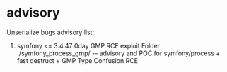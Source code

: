 # advisory
Unserialize bugs advisory list:

1) symfony <= 3.4.47 0day GMP RCE exploit                                                                           Folder ./symfony_process_gmp/ -- advisory and POC for symfony/process + fast destruct + GMP Type Confusion RCE